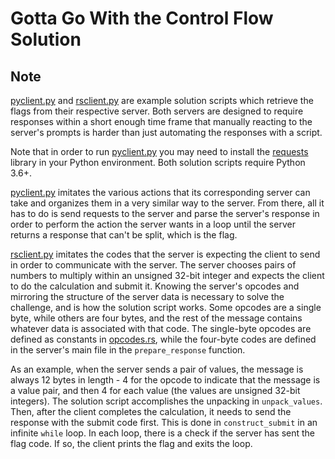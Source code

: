 # Gotta Go With the Control Flow Solution

## Note

[pyclient.py](./pyclient.py) and [rsclient.py](./rsclient.py) are example solution scripts which retrieve the flags from their respective server. Both servers are designed to require responses within a short enough time frame that manually reacting to the server's prompts is harder than just automating the responses with a script.

Note that in order to run [pyclient.py](./pyclient.py) you may need to install the [requests](https://docs.python-requests.org/en/latest/user/install/) library in your Python environment. Both solution scripts require Python 3.6+.

[pyclient.py](./pyclient.py) imitates the various actions that its corresponding server can take and organizes them in a very similar way to the server. From there, all it has to do is send requests to the server and parse the server's response in order to perform the action the server wants in a loop until the server returns a response that can't be split, which is the flag.

[rsclient.py](./rsclient.py) imitates the codes that the server is expecting the client to send in order to communicate with the server. The server chooses pairs of numbers to multiply within an unsigned 32-bit integer and expects the client to do the calculation and submit it. Knowing the server's opcodes and mirroring the structure of the server data is necessary to solve the challenge, and is how the solution script works. Some opcodes are a single byte, while others are four bytes, and the rest of the message contains whatever data is associated with that code. The single-byte opcodes are defined as constants in [opcodes.rs](../challenge/opcodes.rs), while the four-byte codes are defined in the server's main file in the `prepare_response` function.

As an example, when the server sends a pair of values, the message is always 12 bytes in length - 4 for the opcode to indicate that the message is a value pair, and then 4 for each value (the values are unsigned 32-bit integers). The solution script accomplishes the unpacking in `unpack_values`. Then, after the client completes the calculation, it needs to send the response with the submit code first. This is done in `construct_submit` in an infinite `while` loop. In each loop, there is a check if the server has sent the flag code. If so, the client prints the flag and exits the loop.